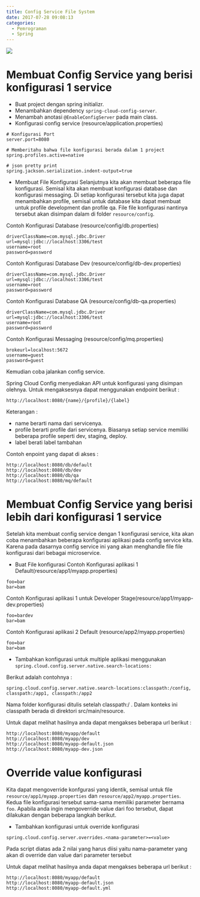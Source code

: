 ```yaml
---
title: Config Service File System
date: 2017-07-28 09:08:13
categories:
  - Pemrograman
  - Spring
---
```


![](https://stocklogos-pd.s3.amazonaws.com/styles/logo-medium-alt/logos/image/1398937767-b70129ba6592929d32c0337c3eea2880.png?itok=NBZRaOhz)

# Membuat Config Service yang berisi konfigurasi 1 service
- Buat project dengan spring initializr.
- Menambahkan dependency `spring-cloud-config-server`.
- Menambah anotasi `@EnableConfigServer` pada main class.
- Konfigurasi config service (resource/application.properties)

```properties
# Konfigurasi Port
server.port=8080

# Memberitahu bahwa file konfigurasi berada dalam 1 project
spring.profiles.active=native

# json pretty print
spring.jackson.serialization.indent-output=true
```

- Membuat File Konfigurasi
Selanjutnya kita akan membuat beberapa file konfigurasi. Semisal kita akan membuat konfigurasi database dan konfigurasi messaging. Di setiap konfigurasi tersebut kita juga dapat menambahkan profile, semisal untuk database kita dapat membuat untuk profile development dan profile qa. File file konfigurasi nantinya tersebut akan disimpan dalam di folder `resource/config`.

Contoh Konfigurasi Database (resource/config/db.properties)
```
driverClassName=com.mysql.jdbc.Driver
url=mysql:jdbc://localhost:3306/test
username=root
password=password
```
Contoh Konfigurasi Database Dev (resource/config/db-dev.properties)
```
driverClassName=com.mysql.jdbc.Driver
url=mysql:jdbc://localhost:3306/test
username=root
password=password
```
Contoh Konfigurasi Database QA (resource/config/db-qa.properties)
```
driverClassName=com.mysql.jdbc.Driver
url=mysql:jdbc://localhost:3306/test
username=root
password=password
```
Contoh Konfigurasi Messaging (resource/config/mq.properties)
```
brokeurl=localhost:5672
username=guest
password=guest
```

Kemudian coba jalankan config service. 

Spring Cloud Config menyediakan API untuk konfigurasi yang disimpan olehnya. Untuk mengaksesnya dapat menggunakan endpoint berikut :
```
http://localhost:8080/{name}/{profile}/{label}
```
Keterangan : 
- name berarti nama dari servicenya.
- profile berarti profile dari servicenya. Biasanya setiap service memiliki beberapa profile seperti dev, staging, deploy.
- label berati label tambahan

Contoh enpoint yang dapat di akses :
```
http://localhost:8080/db/default
http://localhost:8080/db/dev
http://localhost:8080/db/qa
http://localhost:8080/mq/default
```

# Membuat Config Service yang berisi lebih dari konfigurasi 1 service

Setelah kita membuat config service dengan 1 konfigurasi service, kita akan coba menambahkan beberapa konfigurasi aplikasi pada config service kita. Karena pada dasarnya config service ini yang akan menghandle file file konfigurasi dari bebagai microservice.

- Buat File konfigurasi
Contoh Konfigurasi aplikasi 1 Default(resource/app1/myapp.properties)
```
foo=bar
bar=bam
```
Contoh Konfigurasi aplikasi 1 untuk Developer Stage(resource/app1/myapp-dev.properties)
```
foo=bardev
bar=bam
```
Contoh Konfigurasi aplikasi 2 Default (resource/app2/myapp.properties)
```
foo=bar
bar=bam
```

- Tambahkan konfigurasi untuk multiple aplikasi menggunakan `spring.cloud.config.server.native.search-locations:`


Berikut adalah contohnya :
```
spring.cloud.config.server.native.search-locations:classpath:/config, classpath:/app1, classpath:/app2
```
Nama folder konfigurasi ditulis setelah classpath:/ . Dalam konteks ini classpath berada di direktori src/main/resource.


Untuk dapat melihat hasilnya anda dapat mengakses beberapa url berikut :
```
http://localhost:8080/myapp/default
http://localhost:8080/myapp/dev
http://localhost:8080/myapp-default.json
http://localhost:8080/myapp-dev.json
```

# Override value konfigurasi
Kita dapat mengoverride konfgurasi yang identik, semisal untuk file `resource/app1/myapp.properties` dan `resource/app2/myapp.properties`. Kedua file konfigurasi tersebut sama-sama memiliki parameter bernama `foo`. Apabila anda ingin mengoverride value dari foo tersebut, dapat dilakukan dengan beberapa langkah berikut.

- Tambahkan konfigurasi untuk override konfigurasi
```
spring.cloud.config.server.overrides.<nama-parameter>=<value>
```
Pada script diatas ada 2 nilai yang harus diisi yaitu nama-parameter yang akan di override  dan value dari parameter tersebut

Untuk dapat melihat hasilnya anda dapat mengakses beberapa url berikut :
```
http://localhost:8080/myapp/default
http://localhost:8080/myapp-default.json
http://localhost:8080/myapp-default.yml
```
